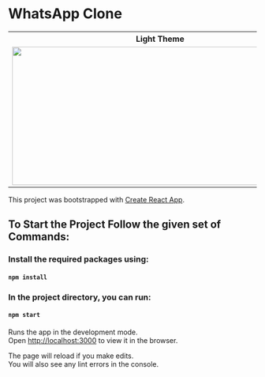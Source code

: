 # WhatsApp Clone

<table>
  <tr>
     <th>Light Theme</th>
     <th>Dark Theme</th>
  </tr>
  <tr>
    <td><img src="wp_light_theme.png" width=600 height=280></td>
    <td><img src="wp_dark_theme.png" width=600 height=280></td>
  </tr>
 </table>

This project was bootstrapped with [Create React App](https://github.com/facebook/create-react-app).

## To Start the Project Follow the given set of Commands:

### Install the required packages using:

#### `npm install`

### In the project directory, you can run:

#### `npm start`

Runs the app in the development mode.<br />
Open [http://localhost:3000](http://localhost:3000) to view it in the browser.

The page will reload if you make edits.<br />
You will also see any lint errors in the console.
